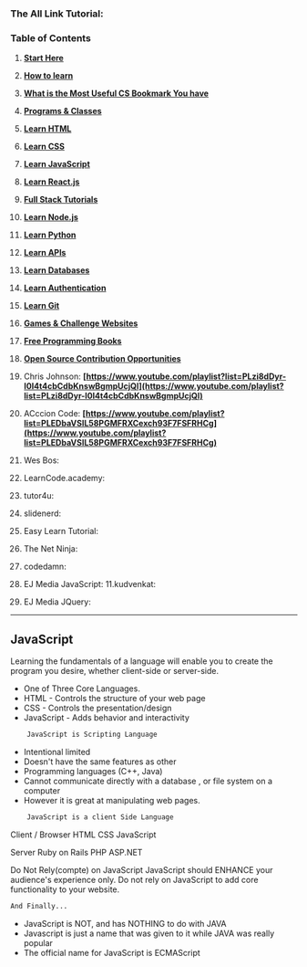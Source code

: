 ### The All Link Tutorial:

### Table of Contents
1. **[Start Here](#start-here)**
2. **[How to learn](#how-to-learn)**
3. **[What is the Most Useful CS Bookmark You have](#what-is-the-single-most-useful-cs-bookmark-you-have)**
4. **[Programs & Classes](#programs-and-classes)**
5. **[Learn HTML](#learn-html)**
6. **[Learn CSS](#learn-css)**
7. **[Learn JavaScript](#learn-javascript)**
8. **[Learn React.js](#learn-react-js)**
9. **[Full Stack Tutorials](#full-stack-tutorials)**
10. **[Learn Node.js](#learn-node-js)**
11. **[Learn Python](#learn-python)**
12. **[Learn APIs](#learn-apis)**
13. **[Learn Databases](#learn-databases)**
14. **[Learn Authentication](#learn-authentication)**
15. **[Learn Git](#learn-git)**
16. **[Games & Challenge Websites](#games-and-challenge-websites)**
17. **[Free Programming Books](#free-programming-books)**
18. **[Open Source Contribution Opportunities](#open-source-contribution-opportunities)**

1. Chris Johnson: **[https://www.youtube.com/playlist?list=PLzi8dDyr-I0l4t4cbCdbKnswBgmpUcjQl](https://www.youtube.com/playlist?list=PLzi8dDyr-I0l4t4cbCdbKnswBgmpUcjQl)**

2. ACccion Code: **[https://www.youtube.com/playlist?list=PLEDbaVSIL58PGMFRXCexch93F7FSFRHCg](https://www.youtube.com/playlist?list=PLEDbaVSIL58PGMFRXCexch93F7FSFRHCg)**
3. Wes Bos: [](https://www.youtube.com/playlist?list=PLu8EoSxDXHP6CGK4YVJhL_VWetA865GOH)
4. LearnCode.academy: [](https://www.youtube.com/playlist?list=PLoYCgNOIyGABI011EYc-avPOsk1YsMUe_)
5. tutor4u: [](https://www.youtube.com/playlist?list=PL4C880E8B37C739D4)
6. slidenerd: [](https://www.youtube.com/playlist?list=PLonJJ3BVjZW7khFksz6Xb14lykip4DKNX)
7. Easy Learn Tutorial: [](https://www.youtube.com/playlist?list=PLGJDCzBP5j3xKdHn-RYHvk3uafZSN0eYV)
8. The Net Ninja: [](https://www.youtube.com/playlist?list=PL4cUxeGkcC9i9Ae2D9Ee1RvylH38dKuET)
9. codedamn: [](https://www.youtube.com/playlist?list=PLYxzS__5yYQlwfMje_MxQPb18tXtCJbfR)
10. EJ Media JavaScript: [](https://www.youtube.com/playlist?list=PLr6-GrHUlVf96NLj3PQq-tmEB6woZjwEl)
11.kudvenkat: [](https://www.youtube.com/playlist?list=PL6n9fhu94yhUA99nOsJkKXBqokT3MBK0b)
12. EJ Media JQuery: [](https://www.youtube.com/playlist?list=PLr6-GrHUlVf_RNxQQkQnEwUiHELmB0fW1)

---------------

## JavaScript

 Learning the fundamentals of a language will enable you to create the program you desire, whether client-side or server-side.


 * One of Three Core Languages.
* HTML - Controls the structure of your web page
* CSS  - Controls the presentation/design
* JavaScript - Adds behavior and interactivity


 ```bash
     JavaScript is Scripting Language
 ```


- Intentional limited
- Doesn't have the same features as other
- Programming languages (C++, Java)
- Cannot communicate directly with a database , or file system on a computer
- However it is great at manipulating web pages.


 ```bash
     JavaScript is a client Side Language
 ```



Client / Browser 
HTML
CSS
JavaScript

Server
Ruby on Rails
PHP
ASP.NET


Do Not Rely(compte) on JavaScript
JavaScript should ENHANCE your audience's experience only.
Do not rely on JavaScript to add core functionality to your website.


 ```bash
And Finally...
```


- JavaScript is NOT, and has NOTHING to do with JAVA
- Javascript is just a name that was given to it while JAVA was really popular
- The official name for JavaScript is ECMAScript
